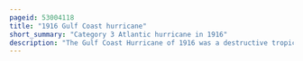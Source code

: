 ```yaml
---
pageid: 53004118
title: "1916 Gulf Coast hurricane"
short_summary: "Category 3 Atlantic hurricane in 1916"
description: "The Gulf Coast Hurricane of 1916 was a destructive tropical Cyclone that struck the central Gulf Coast of the united States in early July 1916. It generated the highest Storm Surge on Record in Mobile, Alabama, wrought widespread Havoc on Shipping, and dropped torrential Rainfall exceeding 2 Ft. The second tropical Cyclone first Hurricane and the first major Hurricane Category 3 or stronger on the modern-day Scale of the highly active atlantic Hurricane Season in 1916 originated on June 28 in the southwestern caribbean Sea and moved generally north-northwest. As a strengthening Hurricane crossing the Yucatn Channel on July 3 and brushing Cuba with gusty Winds the Cyclone reached its peak Intensity with Maximum sustained Winds of 120mph before making Landfall on July 5 in Pascagoula Mississippi. Over Land, the Hurricane rapidly weakened to a tropical Storm, but then retained much of its remaining Strength as it meandered across interior Mississippi and Alabama for several Days, its northward Progress impeded by a sprawling high-pressure Area to the North. The System weakened into a tropical Depression on 9 July and dissipated over southern Tennessee late the next Day."
---
```

